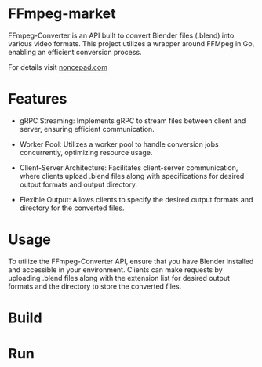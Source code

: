 # FFmpeg-market

FFmpeg-Converter is an API built to convert Blender files (.blend) into various video formats. This project utilizes a wrapper around FFMpeg in Go, enabling an efficient conversion process.

For details visit [noncepad.com](https://noncepad.com/blog/ffmpeg/)

# Features

* gRPC Streaming: Implements gRPC to stream files between client and server, ensuring efficient communication.

* Worker Pool: Utilizes a worker pool to handle conversion jobs concurrently, optimizing resource usage.

* Client-Server Architecture: Facilitates client-server communication, where clients upload .blend files along with specifications for desired output formats and output directory.

* Flexible Output: Allows clients to specify the desired output formats and directory for the converted files.

# Usage

To utilize the FFmpeg-Converter API, ensure that you have Blender installed and accessible in your environment. Clients can make requests by uploading .blend files along with the extension list for desired output formats and the directory to store the converted files.

# Build


# Run
